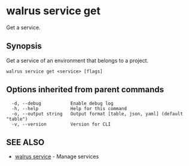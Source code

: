 # walrus service get

Get a service.

## Synopsis

Get a service of an environment that belongs to a project.

```
walrus service get <service> [flags]
```

## Options inherited from parent commands

```
  -d, --debug           Enable debug log
  -h, --help            Help for this command
  -o, --output string   Output format [table, json, yaml] (default "table")
  -v, --version         Version for CLI
```

## SEE ALSO

* [walrus service](walrus_service)	 - Manage services

